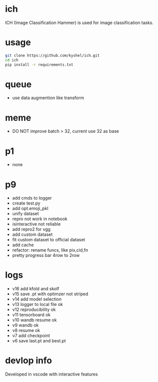 # ich
ICH (Image Classification Hammer) is used for image classification tasks. 

# usage
``` bash
git clone https://github.com/kyshel/ich.git
cd ich
pip install -r requirements.txt
```

# queue
- use data augmention like transform

# meme
- DO NOT improve batch > 32, current use 32 as base


# p1
- none

# p9
- add cmds to logger
- create test.py
- add opt.emoji_pkl
- unify dataset
- repro not work in notebook
- isinteractive not reliable
- add repro2 for vgg 
- add custom dataset
- fit custom dataset to official dataset 
- add cache 
- refactor: rename funcs, like pix,cid,fn
- pretty progress bar 4row to 2row

# logs
- v16 add kfold and skolf  
- v15 save .pt with optimzer not striped
- v14 add model selection
- v13 logger to local file ok 
- v12 reproducibility ok
- v11 tensorboard ok
- v10 wandb resume ok
- v9 wandb ok
- v8 resume ok
- v7 add checkpoint 
- v6 save last.pt and best.pt

# devlop info
Developed in vscode with interactive features


 